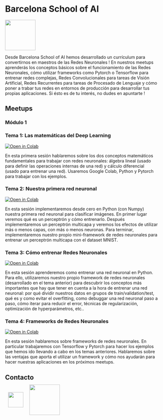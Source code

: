 # Barcelona School of AI

<a href="https://www.meetup.com/es-ES/Barcelona-School-of-AI/" target="_blank"><img src="https://www.meetup.com/mu_static/es-ES/logo--script.004ada05.svg" width=100/></a>

Desde Barcelona School of AI hemos desarrollado un currículum para convertirnos en maestros de las Redes Neuronales ! En nuestros meetups aprenderás los conceptos básicos sobre el funcionamiento de las Redes Neuronales, cómo utilizar frameworks como Pytorch o Tensorflow para entrenar redes complejas, Redes Convolucionales para tareas de Visión Artificial, Redes Recurrentes para tareas de Procesado de Lenguaje y cómo poner a trabar tus redes en entornos de producción para desarrollar tus propias aplicaciones. Si ésto es de tu interés, no dudes en apuntarte !

## Meetups

### Módulo 1

### Tema 1: Las matemáticas del Deep Learning

[![Open in Colab](https://colab.research.google.com/assets/colab-badge.svg)](https://drive.google.com/open?id=1pnvCOyXP7lPO6G22IbclECAXutoRaHvP)

En esta primera sesión hablaremos sobre los dos conceptos matemáticos fundamentales para trabajar con redes neuronales: álgebra lineal (usado para definir las operaciones internas de una red) y cálculo diferencial (usado para entrenar una red). Usaremos Google Colab, Python y Pytorch para trabajar con los ejemplos.

### Tema 2: Nuestra primera red neuronal

[![Open in Colab](https://colab.research.google.com/assets/colab-badge.svg)](https://drive.google.com/open?id=1pW1SVnOub1ghrS2jTI6pldt0M-IzLoE6)

En esta sesión implementaremos desde cero en Python (con Numpy) nuestra primera red neuronal para clasificar imágenes. En primer lugar veremos qué es un perceptrón y cómo entrenarlo. Después implementaremos un perceptrón multicapa y veremos los efectos de utilizar más o menos capas, con más o menos neuronas. Para terminar, implementaremos nuestro propio mini-framework de redes neuronales para entrenar un perceptrón multicapa con el dataset MNIST.


### Tema 3: Cómo entrenar Redes Neuronales

[![Open in Colab](https://colab.research.google.com/assets/colab-badge.svg)](https://drive.google.com/open?id=1gfNjVZLmVXi-vQf5gjA8Z531HqKVJWfY)

En esta sesión aprenderemos como entrenar una red neuronal en Python. Para ello, utilizaremos nuestro propio framework de redes neuronales (desarrollado en el tema anterior) para descubrir los conceptos más importantes que hay que tener en cuenta a la hora de entrenar una red neuronal: por qué dividir nuestros datos en grupos de train/validation/test, qué es y como evitar el overfitting, como debuggar una red neuronal paso a paso, cómo iterar para reducir el error, técnicas de regularización, optimización de hyperparámetros, etc..


### Tema 4: Frameworks de Redes Neuronales

[![Open in Colab](https://colab.research.google.com/assets/colab-badge.svg)](https://drive.google.com/open?id=15n_h-k_Su2PQoJm1yRlmNYGagdDESkQt)

En esta sesión hablaremos sobre frameworks de redes neuronales. En particular trabajaremos con Tensorflow y Pytorch para hacer los ejemplos que hemos ido llevando a cabo en los temas anteriores. Hablaremos sobre las ventajas que aporta el utilizar un framework y cómo nos ayudarán para hacer nuestras aplicaciones en los próximos meetups.


## Contacto

<div style="display:flex; align-items:center;justify-items:center; margin-top:-20px;">

<a style="margin:10px" href="https://twitter.com/BarcelonaAI" target="_blank"><img src="https://www.cineaurora.it/wp-content/uploads/2013/12/unnamed.png" width=50/></a>

<a style="margin:10px" href="https://www.meetup.com/es-ES/Barcelona-School-of-AI/" target="_blank"><img src="https://www.meetup.com/mu_static/es-ES/logo--script.004ada05.svg" width=100/></a>

</div>
